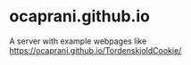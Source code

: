 # ocaprani.github.io
A server with example webpages like https://ocaprani.github.io/TordenskjoldCookie/


